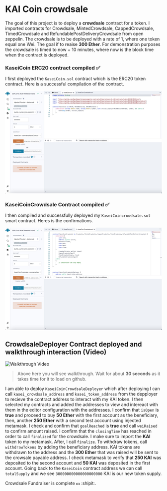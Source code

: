 # KAI Coin crowdsale

The goal of this project is to deploy a **crowdsale** contract for a token. I imported contracts for Crowdsale, MintedCrowdsale, CappedCrowdsale, TimedCrowdsale and RefundablePostDeliveryCrowdsale from open zeppelin. The crowdsale is to be deployed with a rate of 1, where one token equal one Wei. The goal if to reaise **300 Ether**. For demonstration purposes the crowdsale is timed to now + 10 minutes, where now is the block time when the contract is deployed. 

### KaseiCoin ERC20 contract compiled ✅
I first deployed the `KaseiCoin.sol` contract which is the ERC20 token contract. Here is a successful compilation of the contract. 

![KaseiCoin ERC20 contract](./images/kai_coin.jpg)

### KaseiCoinCrowdsale Contract compiled ✅
I then compiled and successfully deployed my `KaseiCoincrowdsale.sol` smart contract. Heres is the confirmations.

![KaseiCoinCrowdsale Contract](./images/crowdsale_contract.jpg)


## CrowdsaleDeployer Contract deployed and walkthrough interaction (Video)

![Walkthrough Video](./images/kaiCoin_crowdsale.gif)

> Above here you will see walkthrough. Wait for about **30 seconds** as it takes time for it to load on github. 

I am able to deploy `KaseiCoinCrowdsaleDeployer` which after deploying I can call `kasei_crowdsale_address` and `kasei_token_address` from the depployer to recieve the contract address to interact with my KAI token. I then selected my contracts and added the addresses to view and intereact with them in the editor configuration with the addresses. I confirm that `isOpen` is **true** and proceed to buy **50 Ether** with the first account as the beneficiary, then, another **250 Ether** with a second test account using injected metamask. I check and confirm that `goalReached` is **true** and call `weiRaised` to confirm amount raised. I confirm that the `closingTime` has reached in order to call `finalized` for the crowdsale. I make sure to import the **KAI** token to my metamask. After, I call `finalize`. To withdraw tokens, call `withdrawTokens` by adding the beneficiary address. KAI tokens are withdrawn to the address and the **300 Ether** that was raised will be sent to the crowsale payable address. I check metamask to verify that **250 KAI** was deposited to the second account and **50 KAI** was deposited in the first account. Going back to the `KaseiCoin` contract address we can call `totalSupply` and we see `300000000000000000000` KAI is our new token supply. 
 
Crowdsale Fundraiser is complete 💵 :shipit:.